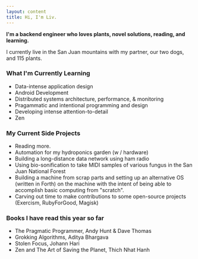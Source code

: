 ```yaml
---
layout: content
title: Hi, I'm Liv.
---
```


**I'm a backend engineer who loves plants, novel solutions, reading, and learning.**

I currently live in the San Juan mountains with my partner, our two dogs, and 115 plants.


### What I'm Currently Learning

-  Data-intense application design
-  Android Development
-  Distributed systems architecture, performance, & monitoring
-  Pragammatic and intentional programming and design
-  Developing intense attention-to-detail
-  Zen

### My Current Side Projects

-  Reading more.
-  Automation for my hydroponics garden (w / hardware)
-  Building a long-distance data network using ham radio
-  Using bio-sonification to take MIDI samples of various fungus in the San Juan National Forest
-  Building a machine from scrap parts and setting up an alternative OS (written in Forth) on the machine with the intent of being able to accomplish basic computing from "scratch". 
-  Carving out time to make contributions to some open-source projects (Exercism, RubyForGood, Magisk)

### Books I have read this year so far
-  The Pragmatic Programmer, Andy Hunt & Dave Thomas
-  Grokking Algorithms, Aditya Bhargava
-  Stolen Focus, Johann Hari
-  Zen and The Art of Saving the Planet, Thich Nhat Hanh